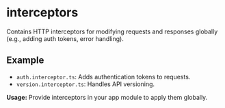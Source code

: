 # interceptors

Contains HTTP interceptors for modifying requests and responses globally (e.g., adding auth tokens, error handling).

## Example
- `auth.interceptor.ts`: Adds authentication tokens to requests.
- `version.interceptor.ts`: Handles API versioning.

**Usage:**
Provide interceptors in your app module to apply them globally.
